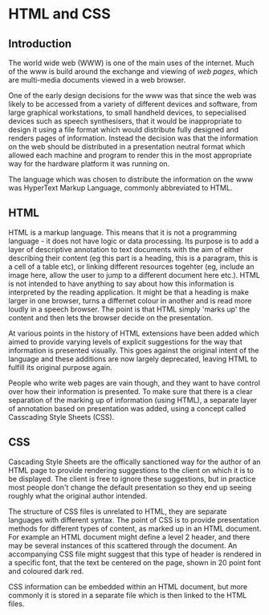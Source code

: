HTML and CSS
============

Introduction
------------

The world wide web (WWW) is one of the main uses of the internet. Much
of the www is build around the exchange and viewing of *web pages*, which
are multi-media documents viewed in a web browser.

One of the early design decisions for the www was that since the web was
likely to be accessed from a variety of different devices and software, from
large graphical workstations, to small handheld devices, to sepecialised
devices such as speech synthesisers, that it would be inappropriate to
design it using a file format which would distribute fully designed and
renders pages of information.  Instead the decision was that the information
on the web should be distributed in a presentation neutral format which
allowed each machine and program to render this in the most appropriate way
for the hardware platform it was running on.

The language which was chosen to distribute the information on the www was
HyperText Markup Language, commonly abbreviated to HTML.

HTML
----

HTML is a markup language.  This means that it is not a programming
language - it does not have logic or data processing.  Its purpose is
to add a layer of descriptive annotation to text documents with the aim
of either describing their content (eg this part is a heading, this is
a paragram, this is a cell of a table etc), or linking different resources
togehter (eg, include an image here, allow the user to jump to a different
document here etc.).  HTML is not intended to have anything to say about
how this information is interpreted by the reading application.  It might
be that a heading is make larger in one browser, turns a differnet colour
in another and is read more loudly in a speech browser.  The point is that
HTML simply 'marks up' the content and then lets the browser decide on the
presentation.

At various points in the history of HTML extensions have been added which
aimed to provide varying levels of explicit suggestions for the way that
information is presented visually.  This goes against the original intent
of the language and these additions are now largely deprecated, leaving
HTML to fulfill its original purpose again.

People who write web pages are vain though, and they want to have control
over how their information is presented.  To make sure that there is a
clear separation of the marking up of information (using HTML), a separate
layer of annotation based on presentation was added, using a concept called
Casscading Style Sheets (CSS).


CSS
---

Cascading Style Sheets are the offically sanctioned way for the author
of an HTML page to provide rendering suggestions to the client on which it
is to be displayed.  The client is free to ignore these suggestions, but in
practice most people don't change the default presentation so they end up
seeing roughly what the original author intended.

The structure of CSS files is unrelated to HTML, they are separate languages
with different syntax.  The point of CSS is to provide presentation methods
for different types of content, as marked up in an HTML document.  For
example an HTML document might define a level 2 header, and there may be
several instances of this scattered through the document.  An accompanying
CSS file might suggest that this type of header is rendered in a specific
font, that the text be centered on the page, shown in 20 point font and
coloured dark red.

CSS information can be embedded within an HTML document, but more commonly
it is stored in a separate file which is then linked to the HTML files.
